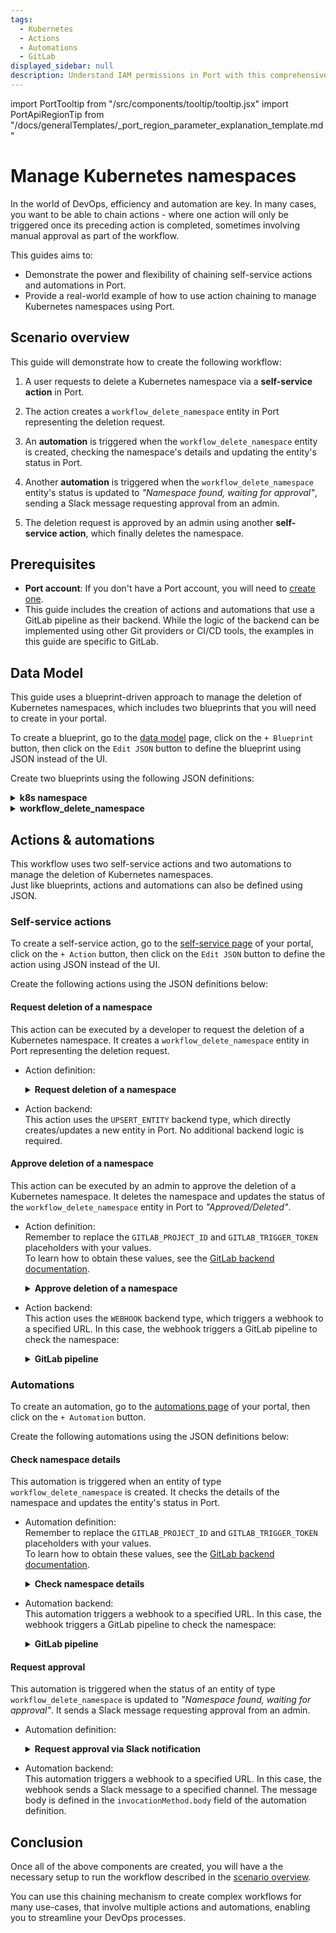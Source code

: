 ```yaml
---
tags:
  - Kubernetes
  - Actions
  - Automations
  - GitLab
displayed_sidebar: null
description: Understand IAM permissions in Port with this comprehensive guide, ensuring secure and effective access management.
---
```


import PortTooltip from "/src/components/tooltip/tooltip.jsx"
import PortApiRegionTip from "/docs/generalTemplates/_port_region_parameter_explanation_template.md"

# Manage Kubernetes namespaces

In the world of DevOps, efficiency and automation are key. In many cases, you want to be able to chain actions - where one action will only be triggered once its preceding action is completed, sometimes involving manual approval as part of the workflow.

This guides aims to:
- Demonstrate the power and flexibility of chaining self-service actions and automations in Port.
- Provide a real-world example of how to use action chaining to manage Kubernetes namespaces using Port.

## Scenario overview

This guide will demonstrate how to create the following workflow:

1. A user requests to delete a Kubernetes namespace via a **self-service action** in Port.

2. The action creates a `workflow_delete_namespace` entity in Port representing the deletion request.

3. An **automation** is triggered when the `workflow_delete_namespace` entity is created, checking the namespace's details and updating the entity's status in Port.

4. Another **automation** is triggered when the `workflow_delete_namespace` entity's status is updated to *"Namespace found, waiting for approval"*, sending a Slack message requesting approval from an admin.

5. The deletion request is approved by an admin using another **self-service action**, which finally deletes the namespace.

## Prerequisites

- **Port account**: If you don't have a Port account, you will need to [create one](https://app.getport.io/signup).
- This guide includes the creation of actions and automations that use a GitLab pipeline as their backend. While the logic of the backend can be implemented using other Git providers or CI/CD tools, the examples in this guide are specific to GitLab.

## Data Model

This guide uses a <PortTooltip id="blueprint">blueprint</PortTooltip>-driven approach to manage the deletion of Kubernetes namespaces, which includes two blueprints that you will need to create in your portal.

To create a blueprint, go to the [data model](https://app.getport.io/data_model) page, click on the `+ Blueprint` button, then click on the `Edit JSON` button to define the blueprint using JSON instead of the UI.

Create two blueprints using the following JSON definitions:

<details>
<summary><b>k8s namespace</b></summary>
```json showLineNumbers
{
  "identifier": "k8s_namespace",
  "description": "This blueprint represents a k8s Namespace",
  "title": "K8S Namespace",
  "icon": "Cluster",
  "schema": {
    "properties": {
      "creationTimestamp": {
        "type": "string",
        "title": "Created",
        "format": "date-time",
        "description": "When the Namespace was created"
      },
      "labels": {
        "type": "object",
        "title": "Labels",
        "description": "Labels of the Namespace"
      },
      "_data_source": {
        "type": "string",
        "title": "Origin data source",
        "description": "The ingestion source of the data (used for debug)"
      }
    },
    "required": []
  },
  "mirrorProperties": {},
  "calculationProperties": {},
  "aggregationProperties": {},
  "relations": {}
}
```
</details>

<details>
<summary><b>workflow_delete_namespace</b></summary>

Note that this blueprint has a [relation](/build-your-software-catalog/customize-integrations/configure-data-model/relate-blueprints/) to the k8s_namespace blueprint.

```json showLineNumbers
{
  "identifier": "workflow_delete_namespace",
  "description": "Represent all delete namespaces workflows",
  "title": "Workflow Delete Namespace",
  "icon": "Cluster",
  "schema": {
    "properties": {
      "approved_by": {
        "icon": "LeftArrow",
        "type": "string",
        "title": "Approved by",
        "format": "user"
      },
      "current_status": {
        "icon": "DefaultProperty",
        "title": "Current status",
        "type": "string",
        "default": "Checking namespace details",
        "enum": [
          "Checking namespace details",
          "Namespace found, waiting for approval",
          "Approved/Deleted",
          "Namespace cannot be deleted "
        ],
        "enumColors": {
          "Checking namespace details": "orange",
          "Namespace found, waiting for approval": "turquoise",
          "Approved/Deleted": "green",
          "Namespace cannot be deleted ": "red"
        }
      }
    },
    "required": []
  },
  "mirrorProperties": {},
  "calculationProperties": {},
  "aggregationProperties": {},
  "relations": {
    "namespace": {
      "title": "Namespace",
      "target": "k8s_namespace",
      "required": false,
      "many": false
    }
  }
}
```
</details>

## Actions & automations

This workflow uses two self-service actions and two automations to manage the deletion of Kubernetes namespaces.  
Just like blueprints, actions and automations can also be defined using JSON.

### Self-service actions

To create a self-service action, go to the [self-service page](https://app.getport.io/self-serve) of your portal, click on the `+ Action` button, then click on the `Edit JSON` button to define the action using JSON instead of the UI.

Create the following actions using the JSON definitions below:

#### Request deletion of a namespace

This action can be executed by a developer to request the deletion of a Kubernetes namespace. It creates a `workflow_delete_namespace` entity in Port representing the deletion request.
- Action definition:  
  <details>
  <summary><b>Request deletion of a namespace</b></summary>

  ```json showLineNumbers
  {
    "identifier": "request_for_deleting_namespace",
    "title": "Request deletion of a namespace",
    "icon": "Infinity",
    "description": "Request the deletetion of a k8s namespace",
    "trigger": {
      "type": "self-service",
      "operation": "DAY-2",
      "userInputs": {
        "properties": {},
        "required": [],
        "order": []
      },
      "blueprintIdentifier": "k8s_namespace"
    },
    "invocationMethod": {
      "type": "UPSERT_ENTITY",
      "blueprintIdentifier": "workflow_delete_namespace",
      "mapping": {
        "identifier": "{{ .entity.identifier + \"_deletion_request_workflow_\" + .trigger.at}}",
        "title": "{{ .entity.identifier + \"_deletion_request_workflow\"}}",
        "icon": "Cluster",
        "properties": {},
        "relations": {
          "namespace": "{{ .entity.identifier}}"
        }
      }
    },
    "requiredApproval": false,
    "approvalNotification": {
      "type": "email"
    }
  }
  ```
  </details>

- Action backend:  
  This action uses the `UPSERT_ENTITY` backend type, which directly creates/updates a new entity in Port. No additional backend logic is required.

#### Approve deletion of a namespace

This action can be executed by an admin to approve the deletion of a Kubernetes namespace. It deletes the namespace and updates the status of the `workflow_delete_namespace` entity in Port to *"Approved/Deleted"*.
- Action definition:  
  Remember to replace the `GITLAB_PROJECT_ID` and `GITLAB_TRIGGER_TOKEN` placeholders with your values.  
  To learn how to obtain these values, see the [GitLab backend documentation](/actions-and-automations/setup-backend/gitlab-pipeline/saas#create-the-webhook-url).
  <details>
  <summary><b>Approve deletion of a namespace</b></summary>

  ```json showLineNumbers
  {
    "identifier": "delete_namespace",
    "title": "Approve the deletion of a k8s namespace",
    "trigger": {
      "type": "self-service",
      "operation": "DAY-2",
      "userInputs": {
        "properties": {},
        "required": [],
        "order": []
      },
      "condition": {
        "type": "SEARCH",
        "rules": [
          {
            "operator": "=",
            "property": "current_status",
            "value": "Namespace found, waiting for approval"
          }
        ],
        "combinator": "and"
      },
      "blueprintIdentifier": "workflow_delete_namespace"
    },
    "invocationMethod": {
      "type": "WEBHOOK",
      "url": "https://gitlab.com/api/v4/projects/{GITLAB_PROJECT_ID}/ref/main/trigger/pipeline?token={GITLAB_TRIGGER_TOKEN}",
      "agent": false,
      "synchronized": false,
      "method": "POST",
      "headers": {
        "RUN_ID": "{{ .run.id }}"
      },
      "body": {
        "runId": "{{ .run.id }}",
        "blueprint": "{{ .action.blueprint }}",
        "entity": "{{ .entity }}",
        "namespace": "{{ .entity.relations.namespace }}",
        "workflow": "{{ .entity.identifier }}",
        "approved_by": "{{.trigger.by.user.email}}"
      }
    },
    "requiredApproval": false
  }
  ```
  </details>

- Action backend:  
  This action uses the `WEBHOOK` backend type, which triggers a webhook to a specified URL. In this case, the webhook triggers a GitLab pipeline to check the namespace:

  <details>
  <summary><b>GitLab pipeline</b></summary>

  ```yaml showLineNumbers
  stages:
  - prerequisites
  - delete-namespace
  - port-update

  image:
    name: hashicorp/terraform:light
    entrypoint:
      - '/usr/bin/env'
      - 'PATH=/usr/local/sbin:/usr/local/bin:/usr/sbin:/usr/bin:/sbin:/bin'

  variables:
    PORT_CLIENT_ID: ${PORT_CLIENT_ID}
    PORT_CLIENT_SECRET: ${PORT_CLIENT_SECRET}
    PORT_API_URL: "https://api.getport.io/v1/blueprints/k8s_namespace/entities"
    PORT_API_WORKFLOW_URL: "https://api.getport.io/v1/blueprints/workflow_delete_namespace/entities"
    PORT_ACTIONS_URL: "https://api.getport.io/v1/actions/runs"

  before_script:
    - apk update
    - apk add --upgrade curl jq -q

  fetch-port-access-token:
    stage: prerequisites
    except:
      - pushes
    script:
      - |
        echo "Getting access token from Port API"
        accessToken=$(curl -X POST \
          -H 'Content-Type: application/json' \
          -d '{"clientId": "'"$PORT_CLIENT_ID"'", "clientSecret": "'"$PORT_CLIENT_SECRET"'"}' \
          -s 'https://api.getport.io/v1/auth/access_token' | jq -r '.accessToken')
    
        echo "ACCESS_TOKEN=$accessToken" >> data.env
        runId=$(cat $TRIGGER_PAYLOAD | jq -r '.runId')
        namespace=$(cat $TRIGGER_PAYLOAD | jq -r '.namespace')
        workflow=$(cat $TRIGGER_PAYLOAD | jq -r '.workflow')
        approved_by=$(cat $TRIGGER_PAYLOAD | jq -r '.approved_by')
        echo "runId=$runId" >> data.env
        echo "namespace=$namespace" >> data.env
        echo "workflow=$workflow" >> data.env
        echo "approved_by=$approved_by" >> data.env
        curl -X POST \
          -H 'Content-Type: application/json' \
          -H "Authorization: Bearer $accessToken" \
          -d '{"message":"🏃‍♂️ Deleting namespace"}' \
          "https://api.getport.io/v1/actions/runs/$runId/logs"
        curl -X PATCH \
          -H 'Content-Type: application/json' \
          -H "Authorization: Bearer $accessToken" \
          -d '{"link":"'"$CI_PIPELINE_URL"'"}' \
          "https://api.getport.io/v1/actions/runs/$runId"
    artifacts:
      reports:
        dotenv: data.env
    
  delete-namespace:
    stage: delete-namespace
    dependencies:
      - fetch-port-access-token
    script:
      - |
        curl -X 'DELETE' \
          -H 'accept: application/json' \
          -H "Authorization: Bearer $ACCESS_TOKEN" \
          "${PORT_API_URL}/${namespace}?delete_dependents=false"

        curl -X PATCH \
          -H "Content-Type: application/json" \
          -H "Authorization: Bearer $ACCESS_TOKEN" \
          -d "{\"identifier\": \"${workflow}\", \"properties\": {\"current_status\": \"Approved/Deleted\"},{\"approved_by\": {\"${approved_by}\""}"}}" \
          "${PORT_API_WORKFLOW_URL}/${workflow}"

        # For demonstration purposes, simulate success status
        curl -X PATCH \
          -H "Content-Type: application/json" \
          -H "Authorization: Bearer $ACCESS_TOKEN" \
          -d "{\"identifier\": \"${workflow}\", \"properties\": {\"current_status\": \"Approved/Deleted\", \"approved_by\": \"${approved_by}\"}}" \
          "${PORT_API_WORKFLOW_URL}/${workflow}"

  send-data-to-port:
    stage: port-update
    dependencies:
      - fetch-port-access-token
    script:
      - |     
        # For demonstration purposes, simulate success status
        curl -X PATCH \
          -H "Content-Type: application/json" \
          -H "Authorization: Bearer $ACCESS_TOKEN" \
          -d '{"status": "SUCCESS", "message": {"run_status": "Run completed successfully!"}}' \
          "${PORT_ACTIONS_URL}/$runId"
  ```
  </details>

### Automations

To create an automation, go to the [automations page](https://app.getport.io/settings/automations) of your portal, then click on the `+ Automation` button.

Create the following automations using the JSON definitions below:

#### Check namespace details

This automation is triggered when an entity of type `workflow_delete_namespace` is created. It checks the details of the namespace and updates the entity's status in Port.
- Automation definition:  
  Remember to replace the `GITLAB_PROJECT_ID` and `GITLAB_TRIGGER_TOKEN` placeholders with your values.  
  To learn how to obtain these values, see the [GitLab backend documentation](/actions-and-automations/setup-backend/gitlab-pipeline/saas#create-the-webhook-url).
  <details>
  <summary><b>Check namespace details</b></summary>

  ```json showLineNumbers
  {
    "identifier": "triggerNamspaceCheckerAfterRequest",
    "title": "Check namespace details",
    "description": "When a request is made to delete a k8s namespace, check its details.",
    "trigger": {
      "type": "automation",
      "event": {
        "type": "ENTITY_CREATED",
        "blueprintIdentifier": "workflow_delete_namespace"
      }
    },
    "invocationMethod": {
      "type": "WEBHOOK",
      "url": "https://gitlab.com/api/v4/projects/{GITLAB_PROJECT_ID}/ref/main/trigger/pipeline?token={GITLAB_TRIGGER_TOKEN}",
      "agent": false,
      "synchronized": false,
      "method": "POST",
      "headers": {
        "RUN_ID": "{{ .run.id }}"
      },
      "body": {
        "RUN_ID": "{{ .run.id }}",
        "workflow": "{{ .event.context.entityIdentifier }}"
      }
    },
    "publish": true
  }
  ```
  </details>

- Automation backend:  
  This automation triggers a webhook to a specified URL. In this case, the webhook triggers a GitLab pipeline to check the namespace:

  <details>
  <summary><b>GitLab pipeline</b></summary>

  ```yaml showLineNumbers
  stages:
    - prerequisites
    - check-namespace
    - port-update

  image:
    name: hashicorp/terraform:light
    entrypoint:
      - '/usr/bin/env'
      - 'PATH=/usr/local/sbin:/usr/local/bin:/usr/sbin:/usr/bin:/sbin:/bin'

  variables:
    PORT_CLIENT_ID: ${PORT_CLIENT_ID}
    PORT_CLIENT_SECRET: ${PORT_CLIENT_SECRET}
    PORT_API_URL: "https://api.getport.io/v1/blueprints/workflow_delete_namespace/entities"
    PORT_ACTIONS_URL: "https://api.getport.io/v1/actions/runs"
    PORT_API_URL_NAMESPACE: "https://api.getport.io/v1/blueprints/k8s_namespace/entities/"

  before_script:
    - apk update
    - apk add --upgrade curl jq -q

  fetch-port-access-token:
    stage: prerequisites
    except:
      - pushes
    script:
      - |
        echo "Getting access token from Port API"
        accessToken=$(curl -X POST \
          -H 'Content-Type: application/json' \
          -d '{"clientId": "'"$PORT_CLIENT_ID"'", "clientSecret": "'"$PORT_CLIENT_SECRET"'"}' \
          -s 'https://api.getport.io/v1/auth/access_token' | jq -r '.accessToken')
    
        echo "ACCESS_TOKEN=$accessToken" >> data.env
        cat $TRIGGER_PAYLOAD 
        runId=$(cat $TRIGGER_PAYLOAD | jq -r '.RUN_ID')
        workflow=$(cat $TRIGGER_PAYLOAD | jq -r '.workflow')
        echo "RUN_ID=$runId" >> data.env
        echo "workflow=$workflow" >> data.env
        curl -X POST \
          -H 'Content-Type: application/json' \
          -H "Authorization: Bearer $accessToken" \
          -d '{"message":"🏃‍♂️ Checking namespace data"}' \
          "https://api.getport.io/v1/actions/runs/$runId/logs"
        curl -X PATCH \
          -H 'Content-Type: application/json' \
          -H "Authorization: Bearer $accessToken" \
          -d '{"link":"'"$CI_PIPELINE_URL"'"}' \
          "https://api.getport.io/v1/actions/runs/$runId"
    artifacts:
      reports:
        dotenv: data.env

  check-namespace:
    stage: check-namespace
    needs:
      - job: fetch-port-access-token
        artifacts: true
    script:
      - echo "Checking Namespace"
      - sleep 1

  send-data-to-port:
    stage: port-update
    dependencies:
      - fetch-port-access-token
    script:
      - |      
        curl -X PATCH \
          -H "Content-Type: application/json" \
          -H "Authorization: Bearer $ACCESS_TOKEN" \
          -d "{\"identifier\": \"${workflow}\", \"properties\": {\"current_status\": \"Namespace found, waiting for approval\"}}" \
          "${PORT_API_URL}/${workflow}"

        # For demonstration purposes, simulate success status
        curl -X PATCH \
          -H "Content-Type: application/json" \
          -H "Authorization: Bearer $ACCESS_TOKEN" \
          -d '{"status": "SUCCESS", "message": {"run_status": "Run completed successfully!"}}' \
          "${PORT_ACTIONS_URL}/$RUN_ID"
  ```
  </details>

#### Request approval

This automation is triggered when the status of an entity of type `workflow_delete_namespace` is updated to *"Namespace found, waiting for approval"*. It sends a Slack message requesting approval from an admin.

- Automation definition:
  <details>
  <summary><b>Request approval via Slack notification</b></summary>

  ```json showLineNumbers
  {
    "identifier": "triggerSlackNotificationAfterChecker",
    "title": "Request approval via Slack notification",
    "trigger": {
      "type": "automation",
      "event": {
        "type": "ENTITY_UPDATED",
        "blueprintIdentifier": "workflow_delete_namespace"
      },
      "condition": {
        "type": "JQ",
        "expressions": [
          ".diff.before.properties.current_status == \"Checking namespace details\"",
          ".diff.after.properties.current_status == \"Namespace found, waiting for approval\""
        ],
        "combinator": "and"
      }
    },
    "invocationMethod": {
      "type": "WEBHOOK",
      "url": "https://hooks.slack.com/services/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",
      "agent": false,
      "synchronized": true,
      "method": "POST",
      "headers": {
        "RUN_ID": "{{ .run.id }}"
      },
      "body": {
        "text": "The namespace {{.event.diff.before.relations.namespace}} had been requested for deletion, here is the url for the entity https://app.getport.io/workflow_delete_namespaceEntity?identifier={{.event.context.entityIdentifier}}"
      }
    },
    "publish": true
  }
  ```
  </details>

- Automation backend:  
  This automation triggers a webhook to a specified URL. In this case, the webhook sends a Slack message to a specified channel. The message body is defined in the `invocationMethod.body` field of the automation definition.


## Conclusion

Once all of the above components are created, you will have a the necessary setup to run the workflow described in the [scenario overview](#scenario-overview).

You can use this chaining mechanism to create complex workflows for many use-cases, that involve multiple actions and automations, enabling you to streamline your DevOps processes. 